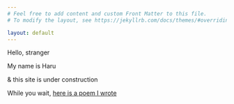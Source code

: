 ```yaml
---
# Feel free to add content and custom Front Matter to this file.
# To modify the layout, see https://jekyllrb.com/docs/themes/#overriding-theme-defaults

layout: default
---
```


Hello, stranger

My name is Haru

& this site is under construction

While you wait, [here is a poem I wrote](https://askipio.github.io/poetry.html)

